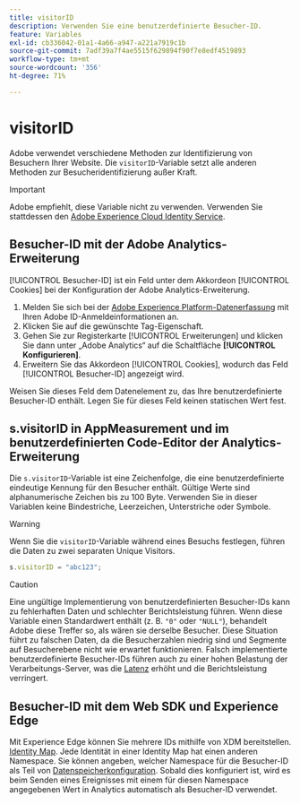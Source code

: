 ```yaml
---
title: visitorID
description: Verwenden Sie eine benutzerdefinierte Besucher-ID.
feature: Variables
exl-id: cb336042-01a1-4a66-a947-a221a7919c1b
source-git-commit: 7adf39a7f4ae5515f629894f90f7e8edf4519893
workflow-type: tm+mt
source-wordcount: '356'
ht-degree: 71%

---
```


# visitorID

Adobe verwendet verschiedene Methoden zur Identifizierung von Besuchern Ihrer Website. Die `visitorID`-Variable setzt alle anderen Methoden zur Besucheridentifizierung außer Kraft.

>[!IMPORTANT]
>
>Adobe empfiehlt, diese Variable nicht zu verwenden. Verwenden Sie stattdessen den [Adobe Experience Cloud Identity Service](https://experienceleague.adobe.com/docs/id-service/using/home.html?lang=de).

## Besucher-ID mit der Adobe Analytics-Erweiterung

[!UICONTROL Besucher-ID] ist ein Feld unter dem Akkordeon [!UICONTROL Cookies] bei der Konfiguration der Adobe Analytics-Erweiterung.

1. Melden Sie sich bei der [Adobe Experience Platform-Datenerfassung](https://experience.adobe.com/data-collection) mit Ihren Adobe ID-Anmeldeinformationen an.
2. Klicken Sie auf die gewünschte Tag-Eigenschaft.
3. Gehen Sie zur Registerkarte [!UICONTROL Erweiterungen] und klicken Sie dann unter „Adobe Analytics“ auf die Schaltfläche **[!UICONTROL Konfigurieren]**.
4. Erweitern Sie das Akkordeon [!UICONTROL Cookies], wodurch das Feld [!UICONTROL Besucher-ID] angezeigt wird.

Weisen Sie dieses Feld dem Datenelement zu, das Ihre benutzerdefinierte Besucher-ID enthält. Legen Sie für dieses Feld keinen statischen Wert fest.

## s.visitorID in AppMeasurement und im benutzerdefinierten Code-Editor der Analytics-Erweiterung

Die `s.visitorID`-Variable ist eine Zeichenfolge, die eine benutzerdefinierte eindeutige Kennung für den Besucher enthält. Gültige Werte sind alphanumerische Zeichen bis zu 100 Byte. Verwenden Sie in dieser Variablen keine Bindestriche, Leerzeichen, Unterstriche oder Symbole.

>[!WARNING]
>
>Wenn Sie die `visitorID`-Variable während eines Besuchs festlegen, führen die Daten zu zwei separaten Unique Visitors.

```js
s.visitorID = "abc123";
```

>[!CAUTION]
>
>Eine ungültige Implementierung von benutzerdefinierten Besucher-IDs kann zu fehlerhaften Daten und schlechter Berichtsleistung führen. Wenn diese Variable einen Standardwert enthält (z. B. `"0"` oder `"NULL"`), behandelt Adobe diese Treffer so, als wären sie derselbe Besucher. Diese Situation führt zu falschen Daten, da die Besucherzahlen niedrig sind und Segmente auf Besucherebene nicht wie erwartet funktionieren. Falsch implementierte benutzerdefinierte Besucher-IDs führen auch zu einer hohen Belastung der Verarbeitungs-Server, was die [Latenz](/help/technotes/latency.md) erhöht und die Berichtsleistung verringert.

## Besucher-ID mit dem Web SDK und Experience Edge

Mit Experience Edge können Sie mehrere IDs mithilfe von XDM bereitstellen. [Identity Map](https://experienceleague.adobe.com/docs/experience-platform/edge/identity/overview.html?lang=en#using-identitymap). Jede Identität in einer Identity Map hat einen anderen Namespace. Sie können angeben, welcher Namespace für die Besucher-ID als Teil von [Datenspeicherkonfiguration](https://experienceleague.adobe.com/docs/experience-platform/datastreams/configure.html?lang=de#analytics). Sobald dies konfiguriert ist, wird es beim Senden eines Ereignisses mit einem für diesen Namespace angegebenen Wert in Analytics automatisch als Besucher-ID verwendet.
